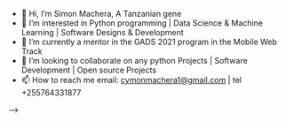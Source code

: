 - 👋 Hi, I’m Simon Machera, A Tanzanian gene
- 👀 I’m interested in Python programming | Data Science & Machine Learning | Software Designs & Development
- 🌱 I’m currently a mentor in the GADS 2021 program in the Mobile Web Track  
- 💞️ I’m looking to collaborate on any python Projects | Software Development | Open source Projects
- 📫 How to reach me email: cymonmachera1@gmail.com  | tel +255764331877

<!---
CymonMachera/CymonMachera is a ✨ special ✨ repository because its `README.md` (this file) appears on your GitHub profile.
You can click the Preview link to take a look at your changes.
--->
<!-- 
<h2 width="30px" height="50px"></h2>

<div align="center">
  <img src='https://github-readme-stats.vercel.app/api?username=CymonMachera&show_icons=true&theme=radical'/>
</div>

<h2 width="30px" height="50px"></h2>

<!-- <div align="center">
  <img src='https://github-readme-stats.vercel.app/api/top-langs/?username=CymonMachera&layout=compact'/>
</div> --> -->
